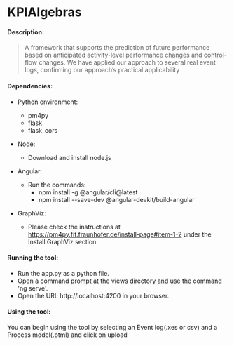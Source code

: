 # KPIAlgebras

#### Description:
>A framework that supports the prediction of future performance based on anticipated activity-level performance changes and control-flow changes. We have applied our approach to several real event logs, confirming our approach’s practical applicability

#### Dependencies: 
* Python environment:
  * pm4py
  * flask
  * flask_cors

* Node:
  * Download and install node.js
* Angular:
  * Run the commands:
    * npm install -g @angular/cli@latest
	* npm install --save-dev @angular-devkit/build-angular

* GraphViz:
  * Please check the instructions at https://pm4py.fit.fraunhofer.de/install-page#item-1-2 under the Install GraphViz section.

#### Running the tool:
* Run the app.py as a python file.
* Open a command prompt at the views directory and use the command 'ng serve'.
* Open the URL http://localhost:4200 in your browser.

#### Using the tool:
You can begin using the tool by selecting an Event log(.xes or csv) and a Process model(.ptml) and click on upload
